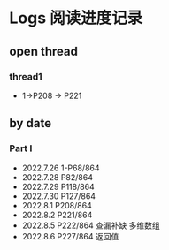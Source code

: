 # Logs 阅读进度记录

## open thread

### thread1

- 1->P208 -> P221








## by date

### Part I

* 2022.7.26 1-P68/864
* 2022.7.28 P82/864
* 2022.7.29 P118/864
* 2022.7.30 P127/864
* 2022.8.1 P208/864
* 2022.8.2 P221/864
* 2022.8.5 P222/864 查漏补缺 多维数组
* 2022.8.6 P227/864 返回值

